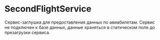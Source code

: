 # SecondFlightService
Сервис-заглушка для предоставления данных по авиабилетам.
Сервис не подключен к базе данных, данные храняться в статическом поле до презагрузки сервиса.
